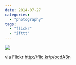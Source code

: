 ```yaml
---
date: 2014-07-27
categories: 
  - "photography"
tags: 
  - "flickr"
  - "ifttt"
---
```


![](https://farm4.staticflickr.com/3904/14566786209_5645db64e8_b.jpg)  

  
  
via Flickr http://flic.kr/p/ocdA3n
